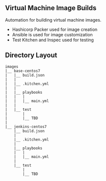 ## Virtual Machine Image Builds
Automation for building virtual machine images.

* Hashicorp Packer used for image creation
* Ansible is used for image customization
* Test Kitchen and Inspec used for testing

## Directory Layout
```
images
|__ base-centos7
|   |__ build.json
|   |
|   |__ .kitchen.yml
|   |
|   |__ playbooks
|   |   |
|   |   |__ main.yml
|   |
|   |__ test
|       |
|       |__ TBD
|    
|__ jenkins-centos7
    |__ build.json
    |
    |__ .kitchen.yml
    |
    |__ playbooks
    |   |
    |   |__ main.yml
    |
    |__ test
        |
        |__ TBD
```

